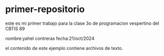# primer-repositorio

este es mi primer trabajo para la clase
3o de programacion vespertino del CBTIS 89

nombre:yahel contreras
fecha:21/oct/2024

el contenido de este ejemplo contiene archivos de texto.

